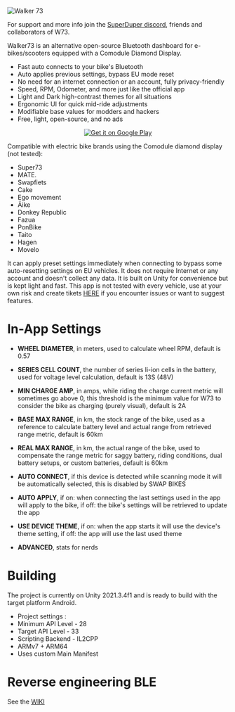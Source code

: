 ![Walker 73](https://github.com/AxelFougues/Walker73/blob/main/GithubGraphic.png?raw=true)

For support and more info join the [SuperDuper discord](https://discord.gg/STvgARZYaw), friends and collaborators of W73.

Walker73 is an alternative open-source Bluetooth dashboard for e-bikes/scooters equipped with a Comodule Diamond Display.
- Fast auto connects to your bike's Bluetooth
- Auto applies previous settings, bypass EU mode reset
- No need for an internet connection or an account, fully privacy-friendly
- Speed, RPM, Odometer, and more just like the official app
- Light and Dark high-contrast themes for all situations
- Ergonomic UI for quick mid-ride adjustments 
- Modifiable base values for modders and hackers
- Free, light, open-source, and no ads

<p align="center"><a href='https://play.google.com/store/apps/details?id=com.AzApps.Walker73&hl=en&gl=US&pcampaignid=pcampaignidMKT-Other-global-all-co-prtnr-py-PartBadge-Mar2515-1'><img alt='Get it on Google Play' src='https://play.google.com/intl/en_us/badges/static/images/badges/en_badge_web_generic.png'/></a></p>


Compatible with electric bike brands using the Comodule diamond display (not tested):
- Super73
- MATE.
- Swapfiets
- Cake
- Ego movement
- Äike
- Donkey Republic
- Fazua
- PonBike
- Taito
- Hagen
- Movelo

It can apply preset settings immediately when connecting to bypass some auto-resetting settings on EU vehicles.
It does not require Internet or any account and doesn't collect any data. It is built on Unity for convenience but is kept light and fast.
This app is not tested with every vehicle, use at your own risk and create tikets [HERE](https://github.com/AxelFougues/Walker73/issues) if you encounter issues or want to suggest features.

# In-App Settings

- **WHEEL DIAMETER**, in meters, used to calculate wheel RPM, default is 0.57
- **SERIES CELL COUNT**, the number of series li-ion cells in the battery, used for voltage level calculation, default is 13S (48V)
- **MIN CHARGE AMP**, in amps, while riding the charge current metric will sometimes go above 0, this threshold is the minimum value for W73 to consider the bike as charging (purely visual), default is 2A
- **BASE MAX RANGE**, in km, the stock range of the bike, used as a reference to calculate battery level and actual range from retrieved range metric, default is 60km
- **REAL MAX RANGE**, in km, the actual range of the bike, used to compensate the range metric for saggy battery, riding conditions, dual battery setups, or custom batteries, default is 60km

- **AUTO CONNECT**, if this device is detected while scanning mode it will be automatically selected, this is disabled by SWAP BIKES
- **AUTO APPLY**, if on: when connecting the last settings used in the app will apply to the bike, if off: the bike's settings will be retrieved to update the app
- **USE DEVICE THEME**, if on: when the app starts it will use the device's theme setting, if off: the app will use the last used theme
- **ADVANCED**, stats for nerds

# Building
The project is currently on Unity 2021.3.4f1 and is ready to build with the target platform Android.
- Project settings : 
- Minimum API Level - 28
- Target API Level - 33
- Scripting Backend - IL2CPP
- ARMv7 + ARM64
- Uses custom Main Manifest

# Reverse engineering BLE
See the [WIKI](https://github.com/AxelFougues/Walker73/wiki)